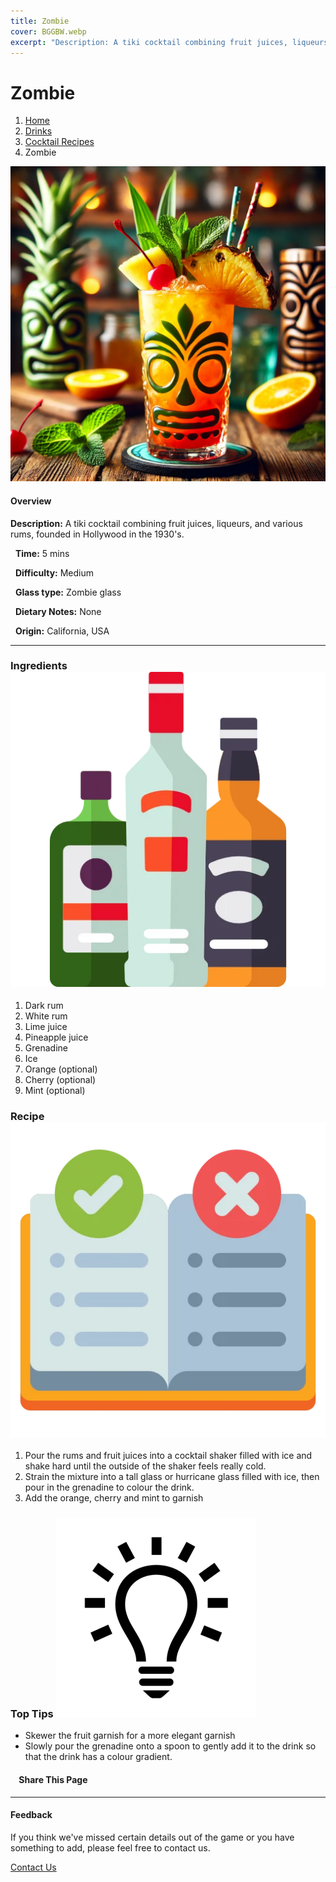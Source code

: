 ```yaml
---
title: Zombie
cover: BGGBW.webp
excerpt: "Description: A tiki cocktail combining fruit juices, liqueurs, and various rums, founded in Hollywood in the 1930's."
---
```


# Zombie

1.  [Home](/)
2.  [Drinks](drinks)
3.  [Cocktail Recipes](drinks/cocktailrecipes)
4.  Zombie

![](images/zombie.webp)

#### Overview

**Description:** A tiki cocktail combining fruit juices, liqueurs, and various rums, founded in Hollywood in the 1930's.

  **Time:** 5 mins

  **Difficulty:** Medium

  **Glass type:** Zombie glass

  **Dietary Notes:** None

  **Origin:** California, USA

* * *

### Ingredients ![target](images/liquor.webp)

1.  Dark rum
2.  White rum
3.  Lime juice
4.  Pineapple juice
5.  Grenadine
6.  Ice
7.  Orange (optional)
8.  Cherry (optional)
9.  Mint (optional)

### Recipe ![target](images/rules.webp)

1.  Pour the rums and fruit juices into a cocktail shaker filled with ice and shake hard until the outside of the shaker feels really cold.
2.  Strain the mixture into a tall glass or hurricane glass filled with ice, then pour in the grenadine to colour the drink.
3.  Add the orange, cherry and mint to garnish

### Top Tips ![target](images/lightbulb.webp)

-   Skewer the fruit garnish for a more elegant garnish
-   Slowly pour the grenadine onto a spoon to gently add it to the drink so that the drink has a colour gradient.

####     Share This Page

[](https://www.facebook.com/sharer/sharer.php?u=beergogglegames.co.uk/Drinks/CocktailRecipes/zombie)[](https://www.instagram.com/direct/new/)[](https://twitter.com/intent/tweet?url=beergogglegames.co.uk/Drinks/CocktailRecipes/zombie)

* * *

#### Feedback

If you think we've missed certain details out of the game or you have something to add, please feel free to contact us.

  
  
  
[Contact Us](contact)
